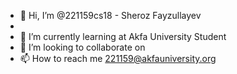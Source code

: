 - 👋 Hi, I’m @221159cs18 - Sheroz Fayzullayev
- 
- 🌱 I’m currently learning at Akfa University Student
- 💞️ I’m looking to collaborate on 
- 📫 How to reach me 221159@akfauniversity.org

<!---
221159cs18/221159cs18 is a ✨ special ✨ repository because its `README.md` (this file) appears on your GitHub profile.
You can click the Preview link to take a look at your changes.
--->
